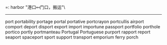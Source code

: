 =: harbor "港口↤门口，搬运"\

---
port
portability
portage
portal
portative
portcrayon
portcullis
airport
comport
deport
disport
export
import
importune
passport
portfolio
porthole
portico
portly
portmanteau
Portugal
Portuguese
purport
rapport
report
seaport
spaceport
sport
support
transport
emporium
ferry
porch